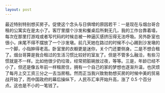 ```yaml
---
layout: post
---
```


最近特别特别想买房子。促使这个念头与日俱增的原因若干：一是现在与烟台哥合租的公寓实在是太小了。客厅里摆个沙发和餐桌后所剩无几，我的工作台靠着墙，每次在那里打游戏或者写代码的时候总被一种逼仄感挤压得无法呼吸。另外卧室也很小，床尾不得不摆放了一个沙发墩。前几天她在路过的时候不小心踢到沙发墩的一个脚，小指肿得老高。卧室里的衣橱更是迷你，关个门还要侧身。二是不想合租了。烟台哥算是我合租过的生活习惯比较好的室友了。但是不管多么融洽，有些习惯就是不一样。比如他很少扔垃圾，经常把脏碗放过夜，等等。三是，年龄已经不小了，但还是像五年前一样租房住，拥有一个自己的家的梦想也逐渐升温，也厌烦了每月上交工资三分之一去当房租。然而正当我兴致勃勃想买房的时候中美的贸易战开始了，而中国政府的幕后操纵下，人民币汇率开始升高，涨了 0.5 个百分点。这也是不小的一笔钱了。
